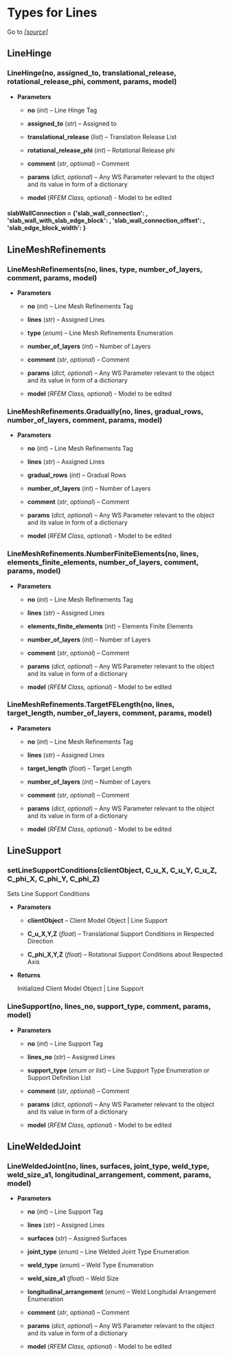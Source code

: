 # Types for Lines

Go to *[[source]](https://github.com/Dlubal-Software/RFEM_Python_Client/tree/main/RFEM/TypesForLines)*

## LineHinge


### LineHinge(no, assigned_to, translational_release, rotational_release_phi, comment, params, model)

* **Parameters**

    
    * **no** (*int*) – Line Hinge Tag


    * **assigned_to** (*str*) – Assigned to


    * **translational_release** (*list*) – Translation Release List


    * **rotational_release_phi** (*int*) – Rotational Release phi


    * **comment** (*str*, *optional*) – Comment


    * **params** (*dict*, *optional*) – Any WS Parameter relevant to the object and its value in form of a dictionary


    * **model** (*RFEM Class, optional*) - Model to be edited



#### slabWallConnection = {'slab_wall_connection': , 'slab_wall_with_slab_edge_block': , 'slab_wall_connection_offset': , 'slab_edge_block_width': }



## LineMeshRefinements


### LineMeshRefinements(no, lines, type, number_of_layers, comment, params, model)

* **Parameters**

    
    * **no** (*int*) – Line Mesh Refinements Tag


    * **lines** (*str*) – Assigned Lines


    * **type** (*enum*) – Line Mesh Refinements Enumeration


    * **number_of_layers** (*int*) – Number of Layers


    * **comment** (*str*, *optional*) – Comment


    * **params** (*dict*, *optional*) – Any WS Parameter relevant to the object and its value in form of a dictionary


    * **model** (*RFEM Class, optional*) - Model to be edited



### LineMeshRefinements.Gradually(no, lines, gradual_rows, number_of_layers, comment, params, model)

* **Parameters**

    
    * **no** (*int*) – Line Mesh Refinements Tag


    * **lines** (*str*) – Assigned Lines


    * **gradual_rows** (*int*) – Gradual Rows


    * **number_of_layers** (*int*) – Number of Layers


    * **comment** (*str*, *optional*) – Comment


    * **params** (*dict*, *optional*) – Any WS Parameter relevant to the object and its value in form of a dictionary


    * **model** (*RFEM Class, optional*) - Model to be edited



### LineMeshRefinements.NumberFiniteElements(no, lines, elements_finite_elements, number_of_layers, comment, params, model)

* **Parameters**

    
    * **no** (*int*) – Line Mesh Refinements Tag


    * **lines** (*str*) – Assigned Lines


    * **elements_finite_elements** (*int*) – Elements Finite Elements


    * **number_of_layers** (*int*) – Number of Layers


    * **comment** (*str*, *optional*) – Comment


    * **params** (*dict*, *optional*) – Any WS Parameter relevant to the object and its value in form of a dictionary


    * **model** (*RFEM Class, optional*) - Model to be edited



### LineMeshRefinements.TargetFELength(no, lines, target_length, number_of_layers, comment, params, model)

* **Parameters**

    
    * **no** (*int*) – Line Mesh Refinements Tag


    * **lines** (*str*) – Assigned Lines


    * **target_length** (*float*) – Target Length


    * **number_of_layers** (*int*) – Number of Layers


    * **comment** (*str*, *optional*) – Comment


    * **params** (*dict*, *optional*) – Any WS Parameter relevant to the object and its value in form of a dictionary


    * **model** (*RFEM Class, optional*) - Model to be edited



## LineSupport


### setLineSupportConditions(clientObject, C_u_X, C_u_Y, C_u_Z, C_phi_X, C_phi_Y, C_phi_Z)

Sets Line Support Conditions

* **Parameters**

    
    * **clientObject** – Client Model Object | Line Support


    * **C_u_X,Y,Z** (*float*) – Translational Support Conditions in Respected Direction


    * **C_phi_X,Y,Z** (*float*) – Rotational Support Conditions about Respected Axis


* **Returns**

    Initialized Client Model Object | Line Support



### LineSupport(no, lines_no, support_type, comment, params, model)

* **Parameters**

    
    * **no** (*int*) – Line Support Tag


    * **lines_no** (*str*) – Assigned Lines


    * **support_type** (*enum or list*) – Line Support Type Enumeration or Support Definition List


    * **comment** (*str*, *optional*) – Comment


    * **params** (*dict*, *optional*) – Any WS Parameter relevant to the object and its value in form of a dictionary


    * **model** (*RFEM Class, optional*) - Model to be edited



## LineWeldedJoint


### LineWeldedJoint(no, lines, surfaces, joint_type, weld_type, weld_size_a1, longitudinal_arrangement, comment, params, model)

* **Parameters**

    
    * **no** (*int*) – Line Support Tag


    * **lines** (*str*) – Assigned Lines


    * **surfaces** (*str*) – Assigned Surfaces


    * **joint_type** (*enum*) – Line Welded Joint Type Enumeration


    * **weld_type** (*enum*) – Weld Type Enumeration


    * **weld_size_a1** (*float*) – Weld Size


    * **longitudinal_arrangement** (*enum*) – Weld Longitudal Arrangement Enumeration


    * **comment** (*str*, *optional*) – Comment


    * **params** (*dict*, *optional*) – Any WS Parameter relevant to the object and its value in form of a dictionary


    * **model** (*RFEM Class, optional*) - Model to be edited

